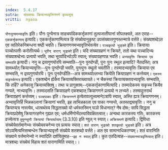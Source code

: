 ```yaml
---
index:  5.4.17
sutra:  संख्यायाः क्रियाभ्यावृत्तिगणने कृत्वसुच्
vritti:  nyasa
---
```


`पौनःपुन्यमभ्यावृत्तिः` इति। पौनः पुन्येनात्र साहचर्यादेककर्त्तृकाणां तुल्यजातीयानां सोपलक्ष्यते, अत एवाह--`एककर्त्तृकाणाम्` इत्यादि। एककर्त्तृकाणामित्यत्र हि संख्येयानुकृष्ट उपसंख्यातगुणस्तन्मात्रे वर्त्तते। संख्याशब्देऽत एव व्यतिरेकनिबन्धना षष्ठी भवति। क्रियागणनमभ्यावृत्तिर्भवत्येव। `पञ्चकृत्वो भुङ्क्ते` इति। क्रियायाः पञ्चोत्पत्तीः करोतीत्यर्थः।
`भूरीन् वारान् भुङ्क्ते` इति। यदि संख्याग्रहणं न क्रियते, ततो यथा पञ्चादिभ्यः संख्याशब्देभ्यः प्रत्ययो भवति, तथा भूर्य्यादिभ्योऽपि स्यात्; संख्याग्रहणान्न भवति।
`अभ्यावृत्तिः क्रियाया एव सम्भवति` इत्यादी। ननु च द्रव्यगुणयोरपि सम्भवति--पुनः पुनर्दण्डी, पुनः पुनः स्थूल इत्यादि? नैतदस्ति; अत्र सामर्थ्यात् क्रियाभ्यावृत्तिः--पुनः पुनर्दण्डी भवति, पुनःपुनः स्थूलो भवतीति। तस्मादभ्यावृत्तिः क्रियाया एव सम्भवति, न द्रव्यगुणयोरपि। पुनः पुनर्दण्डीति--अत्र सामर्थ्याल्लभ्या क्रियेति क्रियाग्रहणं न कर्त्तव्यम्।
`एकस्य सकृच्चेत्यत्र` इत्यादि। एकशब्देन ह्येकैव क्रियाव्यक्तिराख्यायते। न चैकस्यां क्रियाव्यक्तावभ्यावृत्तिः सम्भवति, किं तर्हि? अनेकासु क्रियाव्यक्तिषु। तथा च प्रागुक्तम्--एककर्त्तृकाणामित्यादि। तस्मादेकस्य सकृच्च क्रियैव गण्यते, नाभ्यावृत्तिः। तस्मादसति क्रियाग्रहणे एकशब्दात् क्रियागणने प्रत्ययो न लभ्यते। तस्मादुत्तरार्थं क्रियाग्रहणं कर्त्तव्यम्।
`पञ्चपाकाः` इति। `क्रियागणने` इत्येतावत्युच्यमानेऽत्रापि स्यात्, अस्ति ह्यत्र क्रियागणनम्। अभ्यावृत्तिर्हि भिन्नकालानां क्रियाणां भवति, इह त्वभिन्नकाला एव पाका गण्यन्ते, अतस्तद्व्यावृत्तिः। ननु च क्रियाप्यत्र नास्त्येव, धात्वर्थस्य सिद्धताख्यो यो धर्मस्तस्मिन् घञो विधानात्? नैष दोषः; सापि सिद्धता क्रियाप्रदेशेषु क्रियागरहणेन गृह्यत एव; धर्मधर्मिणोर्भेदस्याविवक्षितत्वात्। अन्यथा कारकस्य गतिः, कारकस्य व्रज्येत्यत्र `तुमुन्ण्वुणौ क्रियायां क्रियार्थायाम्` (3.3.10) इति ण्वुल् न स्यात्। `अक्रियमाणे` इत्यादि। द्विविधाः संख्येयेवर्त्तमानेभ्यः संख्येयवचनेभ्य एव प्रत्ययः स्यात्। `शतं वारान् भुङ्क्ते शतकृत्वो भुङ्क्ते` इति। अत्र सोऽयमित्यभिसम्बन्धेन क्रियाभ्यावृत्तौ संख्येये शतशब्दो वर्त्तते। अत एव सामानाधिकरण्यम्। शतं वारानिति संख्याने पर्त्तमानेभ्यो न स्यादिति दर्शयितुमाह--`इह न स्यात्` इति। कुत एतदित्याह--`संख्यानमात्रवृत्तित्वात्` इति। मात्रशब्दः संख्येयं विहाय शतं वाराणामिति स्यात्।।

